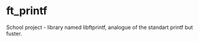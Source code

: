 # ft_printf
School project - library named libftprintf, analogue of the standart printf but fuster.
